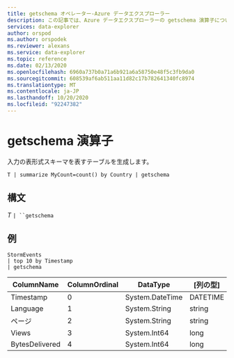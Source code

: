 ```yaml
---
title: getschema オペレーター-Azure データエクスプローラー
description: この記事では、Azure データエクスプローラーの getschema 演算子について説明します。
services: data-explorer
author: orspod
ms.author: orspodek
ms.reviewer: alexans
ms.service: data-explorer
ms.topic: reference
ms.date: 02/13/2020
ms.openlocfilehash: 6960a737b0a71a6b921a6a58750e48f5c3fb9da0
ms.sourcegitcommit: 608539af6ab511aa11d82c17b782641340fc8974
ms.translationtype: MT
ms.contentlocale: ja-JP
ms.lasthandoff: 10/20/2020
ms.locfileid: "92247382"
---
```

# <a name="getschema-operator"></a>getschema 演算子 

入力の表形式スキーマを表すテーブルを生成します。

```kusto
T | summarize MyCount=count() by Country | getschema 
```

## <a name="syntax"></a>構文

*T* `| ``getschema`

## <a name="example"></a>例

<!-- csl: https://help.kusto.windows.net:443/Samples -->
```kusto
StormEvents
| top 10 by Timestamp
| getschema
```

|ColumnName|ColumnOrdinal|DataType|[列の型]|
|---|---|---|---|
|Timestamp|0|System.DateTime|DATETIME|
|Language|1|System.String|string|
|ページ|2|System.String|string|
|Views|3|System.Int64|long
|BytesDelivered|4|System.Int64|long
